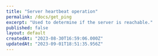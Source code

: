```yaml
---
title: "Server heartbeat operation"
permalink: /docs/get_ping
excerpt: "Used to determine if the server is reachable."
published: false
layout: default
createdAt: "2023-08-30T16:59:06.000Z"
updatedAt: "2023-09-01T18:51:35.956Z"
---
```

